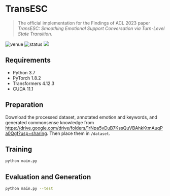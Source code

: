 # TransESC

> The official implementation for the Findings of ACL 2023 paper *TransESC: Smoothing Emotional Support Conversation via Turn-Level State Transition*.

<img src="https://img.shields.io/badge/Venue-ACL--23-278ea5" alt="venue"/> <img src="https://img.shields.io/badge/Status-Accepted-success" alt="status"/> <img src="https://img.shields.io/badge/Issues-Welcome-red">

## Requirements
* Python 3.7
* PyTorch 1.8.2
* Transformers 4.12.3
* CUDA 11.1

## Preparation

Download the processed dataset, annotated emotion and keywords, and generated commonsense knowledge from https://drive.google.com/drive/folders/1rNpa5vDuB7KssQuVBAhkKtmAuqPa0Qgf?usp=sharing. Then place them in `/dataset`.

## Training

```sh
python main.py
```

## Evaluation and Generation

```sh
python main.py --test 
```